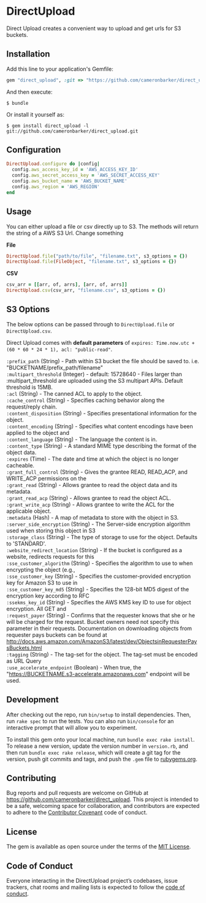 # DirectUpload

Direct Upload creates a convenient way to upload and get urls for S3 buckets.

## Installation

Add this line to your application's Gemfile:

```ruby
gem "direct_upload", :git => "https://github.com/cameronbarker/direct_upload.git"
```

And then execute:

```
$ bundle
```

Or install it yourself as:

```
$ gem install direct_upload -l git://github.com/cameronbarker/direct_upload.git
```

## Configuration

```ruby
DirectUpload.configure do |config|
  config.aws_access_key_id = 'AWS_ACCESS_KEY_ID'
  config.aws_secret_access_key = 'AWS_SECRET_ACCESS_KEY'
  config.aws_bucket_name = 'AWS_BUCKET_NAME'
  config.aws_region = 'AWS_REGION'
end
```

## Usage

You can either upload a file or csv directly up to S3. The methods will return the string of a AWS S3 Url. Change something

**File**

```ruby
DirectUpload.file("path/to/file", "filename.txt", s3_options = {})
DirectUpload.file(FileObject, "filename.txt", s3_options = {})
```

**CSV**

```ruby
csv_arr = [[arr, of, arrs], [arr, of, arrs]]
DirectUpload.csv(csv_arr, "filename.csv", s3_options = {})
```

## S3 Options

The below options can be passed through to `DirectUpload.file` or `DirectUpload.csv`.

Direct Upload comes with **default parameters** of `expires: Time.now.utc + (60 * 60 * 24 * 1), acl: "public-read"`.

`:prefix_path` (String) - Path within S3 bucket the file should be saved to. i.e. "BUCKETNAME/prefix_path/filename"  
`:multipart_threshold` (Integer) - default: 15728640 - Files larger than :multipart_threshold are uploaded using the S3 multipart APIs. Default threshold is 15MB.  
`:acl` (String) - The canned ACL to apply to the object.  
`:cache_control` (String) - Specifies caching behavior along the request/reply chain.  
`:content_disposition` (String) - Specifies presentational information for the object.  
`:content_encoding` (String) - Specifies what content encodings have been applied to the object and  
`:content_language` (String) - The language the content is in.  
`:content_type` (String) - A standard MIME type describing the format of the object data.  
`:expires` (Time) - The date and time at which the object is no longer cacheable.  
`:grant_full_control` (String) - Gives the grantee READ, READ_ACP, and WRITE_ACP permissions on the  
`:grant_read` (String) - Allows grantee to read the object data and its metadata.  
`:grant_read_acp` (String) - Allows grantee to read the object ACL.  
`:grant_write_acp` (String) - Allows grantee to write the ACL for the applicable object.  
`:metadata` (Hash) - A map of metadata to store with the object in S3.  
`:server_side_encryption` (String) - The Server-side encryption algorithm used when storing this object in S3  
`:storage_class` (String) - The type of storage to use for the object. Defaults to \'STANDARD\'.  
`:website_redirect_location` (String) - If the bucket is configured as a website, redirects requests for this  
`:sse_customer_algorithm` (String) - Specifies the algorithm to use to when encrypting the object (e.g.,  
`:sse_customer_key` (String) - Specifies the customer-provided encryption key for Amazon S3 to use in  
`:sse_customer_key_md5` (String) - Specifies the 128-bit MD5 digest of the encryption key according to RFC  
`:ssekms_key_id` (String) - Specifies the AWS KMS key ID to use for object encryption. All GET and  
`:request_payer` (String) - Confirms that the requester knows that she or he will be charged for the request. Bucket owners need not specify this parameter in their requests. Documentation on downloading objects from requester pays buckets can be found at http://docs.aws.amazon.com/AmazonS3/latest/dev/ObjectsinRequesterPaysBuckets.html  
`:tagging` (String) - The tag-set for the object. The tag-set must be encoded as URL Query  
`:use_accelerate_endpoint` (Boolean) - When true, the "https://BUCKETNAME.s3-accelerate.amazonaws.com" endpoint will be used.

## Development

After checking out the repo, run `bin/setup` to install dependencies. Then, run `rake spec` to run the tests. You can also run `bin/console` for an interactive prompt that will allow you to experiment.

To install this gem onto your local machine, run `bundle exec rake install`. To release a new version, update the version number in `version.rb`, and then run `bundle exec rake release`, which will create a git tag for the version, push git commits and tags, and push the `.gem` file to [rubygems.org](https://rubygems.org).

## Contributing

Bug reports and pull requests are welcome on GitHub at https://github.com/cameronbarker/direct_upload. This project is intended to be a safe, welcoming space for collaboration, and contributors are expected to adhere to the [Contributor Covenant](http://contributor-covenant.org) code of conduct.

## License

The gem is available as open source under the terms of the [MIT License](https://opensource.org/licenses/MIT).

## Code of Conduct

Everyone interacting in the DirectUpload project’s codebases, issue trackers, chat rooms and mailing lists is expected to follow the [code of conduct](https://github.com/cameronbarker/direct_upload/blob/master/CODE_OF_CONDUCT.md).
